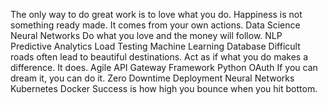The only way to do great work is to love what you do. Happiness is not something ready made. It comes from your own actions. Data Science Neural Networks Do what you love and the money will follow. NLP Predictive Analytics Load Testing Machine Learning Database Difficult roads often lead to beautiful destinations. Act as if what you do makes a difference. It does. Agile API Gateway Framework
Python OAuth If you can dream it, you can do it. Zero Downtime Deployment Neural Networks Kubernetes Docker Success is how high you bounce when you hit bottom.
